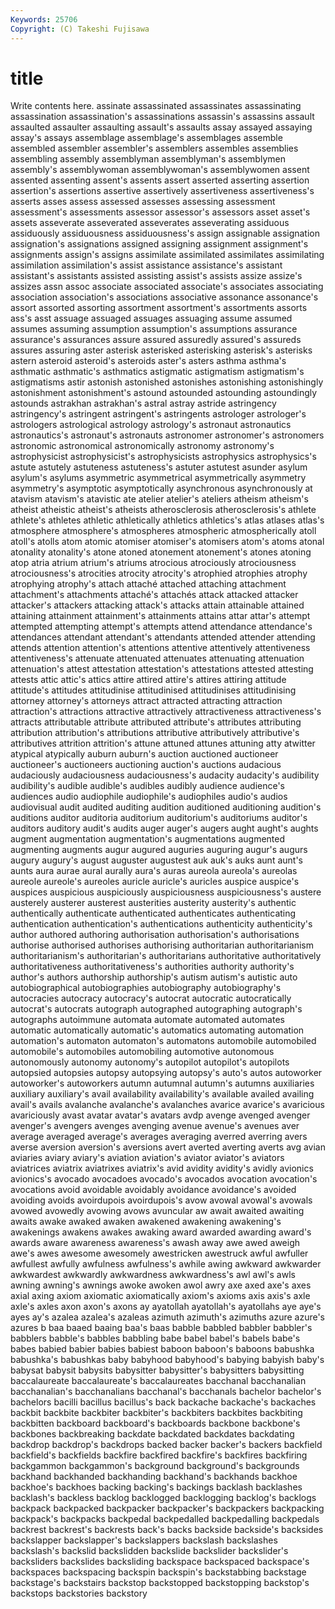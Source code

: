 ```yaml
---
Keywords: 25706 
Copyright: (C) Takeshi Fujisawa
---
```


# title

Write contents here.
assinate assassinated
assassinates assassinating assassination assassination's assassinations assassin's assassins assault assaulted assaulter
assaulting assault's assaults assay assayed assaying assay's assays assemblage assemblage's
assemblages assemble assembled assembler assembler's assemblers assembles assemblies assembling assembly
assemblyman assemblyman's assemblymen assembly's assemblywoman assemblywoman's assemblywomen assent assented assenting
assent's assents assert asserted asserting assertion assertion's assertions assertive assertively
assertiveness assertiveness's asserts asses assess assessed assesses assessing assessment assessment's
assessments assessor assessor's assessors asset asset's assets asseverate asseverated asseverates
asseverating assiduous assiduously assiduousness assiduousness's assign assignable assignation assignation's assignations
assigned assigning assignment assignment's assignments assign's assigns assimilate assimilated assimilates
assimilating assimilation assimilation's assist assistance assistance's assistant assistant's assistants assisted
assisting assist's assists assize assize's assizes assn assoc associate associated
associate's associates associating association association's associations associative assonance assonance's assort
assorted assorting assortment assortment's assortments assorts ass's asst assuage assuaged
assuages assuaging assume assumed assumes assuming assumption assumption's assumptions assurance
assurance's assurances assure assured assuredly assured's assureds assures assuring aster
asterisk asterisked asterisking asterisk's asterisks astern asteroid asteroid's asteroids aster's
asters asthma asthma's asthmatic asthmatic's asthmatics astigmatic astigmatism astigmatism's astigmatisms
astir astonish astonished astonishes astonishing astonishingly astonishment astonishment's astound astounded
astounding astoundingly astounds astrakhan astrakhan's astral astray astride astringency astringency's
astringent astringent's astringents astrologer astrologer's astrologers astrological astrology astrology's astronaut
astronautics astronautics's astronaut's astronauts astronomer astronomer's astronomers astronomic astronomical astronomically
astronomy astronomy's astrophysicist astrophysicist's astrophysicists astrophysics astrophysics's astute astutely astuteness
astuteness's astuter astutest asunder asylum asylum's asylums asymmetric asymmetrical asymmetrically
asymmetry asymmetry's asymptotic asymptotically asynchronous asynchronously at atavism atavism's atavistic
ate atelier atelier's ateliers atheism atheism's atheist atheistic atheist's atheists
atherosclerosis atherosclerosis's athlete athlete's athletes athletic athletically athletics athletics's atlas
atlases atlas's atmosphere atmosphere's atmospheres atmospheric atmospherically atoll atoll's atolls
atom atomic atomiser atomiser's atomisers atom's atoms atonal atonality atonality's
atone atoned atonement atonement's atones atoning atop atria atrium atrium's
atriums atrocious atrociously atrociousness atrociousness's atrocities atrocity atrocity's atrophied atrophies
atrophy atrophying atrophy's attach attaché attached attaching attachment attachment's attachments
attaché's attachés attack attacked attacker attacker's attackers attacking attack's attacks
attain attainable attained attaining attainment attainment's attainments attains attar attar's
attempt attempted attempting attempt's attempts attend attendance attendance's attendances attendant
attendant's attendants attended attender attending attends attention attention's attentions attentive
attentively attentiveness attentiveness's attenuate attenuated attenuates attenuating attenuation attenuation's attest
attestation attestation's attestations attested attesting attests attic attic's attics attire
attired attire's attires attiring attitude attitude's attitudes attitudinise attitudinised attitudinises
attitudinising attorney attorney's attorneys attract attracted attracting attraction attraction's attractions
attractive attractively attractiveness attractiveness's attracts attributable attribute attributed attribute's attributes
attributing attribution attribution's attributions attributive attributively attributive's attributives attrition attrition's
attune attuned attunes attuning atty atwitter atypical atypically auburn auburn's
auction auctioned auctioneer auctioneer's auctioneers auctioning auction's auctions audacious audaciously
audaciousness audaciousness's audacity audacity's audibility audibility's audible audible's audibles audibly
audience audience's audiences audio audiophile audiophile's audiophiles audio's audios audiovisual
audit audited auditing audition auditioned auditioning audition's auditions auditor auditoria
auditorium auditorium's auditoriums auditor's auditors auditory audit's audits auger auger's
augers aught aught's aughts augment augmentation augmentation's augmentations augmented augmenting
augments augur augured auguries auguring augur's augurs augury augury's august
auguster augustest auk auk's auks aunt aunt's aunts aura aurae
aural aurally aura's auras aureola aureola's aureolas aureole aureole's aureoles
auricle auricle's auricles auspice auspice's auspices auspicious auspiciously auspiciousness auspiciousness's
austere austerely austerer austerest austerities austerity austerity's authentic authentically authenticate
authenticated authenticates authenticating authentication authentication's authentications authenticity authenticity's author authored
authoring authorisation authorisation's authorisations authorise authorised authorises authorising authoritarian authoritarianism
authoritarianism's authoritarian's authoritarians authoritative authoritatively authoritativeness authoritativeness's authorities authority authority's
author's authors authorship authorship's autism autism's autistic auto autobiographical autobiographies
autobiography autobiography's autocracies autocracy autocracy's autocrat autocratic autocratically autocrat's autocrats
autograph autographed autographing autograph's autographs autoimmune automata automate automated automates
automatic automatically automatic's automatics automating automation automation's automaton automaton's automatons
automobile automobiled automobile's automobiles automobiling automotive autonomous autonomously autonomy autonomy's
autopilot autopilot's autopilots autopsied autopsies autopsy autopsying autopsy's auto's autos
autoworker autoworker's autoworkers autumn autumnal autumn's autumns auxiliaries auxiliary auxiliary's
avail availability availability's available availed availing avail's avails avalanche avalanche's
avalanches avarice avarice's avaricious avariciously avast avatar avatar's avatars avdp
avenge avenged avenger avenger's avengers avenges avenging avenue avenue's avenues
aver average averaged average's averages averaging averred averring avers averse
aversion aversion's aversions avert averted averting averts avg avian aviaries
aviary aviary's aviation aviation's aviator aviator's aviators aviatrices aviatrix aviatrixes
aviatrix's avid avidity avidity's avidly avionics avionics's avocado avocadoes avocado's
avocados avocation avocation's avocations avoid avoidable avoidably avoidance avoidance's avoided
avoiding avoids avoirdupois avoirdupois's avow avowal avowal's avowals avowed avowedly
avowing avows avuncular aw await awaited awaiting awaits awake awaked
awaken awakened awakening awakening's awakenings awakens awakes awaking award awarded
awarding award's awards aware awareness awareness's awash away awe awed
aweigh awe's awes awesome awesomely awestricken awestruck awful awfuller awfullest
awfully awfulness awfulness's awhile awing awkward awkwarder awkwardest awkwardly awkwardness
awkwardness's awl awl's awls awning awning's awnings awoke awoken awol
awry axe axed axe's axes axial axing axiom axiomatic axiomatically
axiom's axioms axis axis's axle axle's axles axon axon's axons
ay ayatollah ayatollah's ayatollahs aye aye's ayes ay's azalea azalea's
azaleas azimuth azimuth's azimuths azure azure's azures b baa baaed
baaing baa's baas babble babbled babbler babbler's babblers babble's babbles
babbling babe babel babel's babels babe's babes babied babier babies
babiest baboon baboon's baboons babushka babushka's babushkas baby babyhood babyhood's
babying babyish baby's babysat babysit babysits babysitter babysitter's babysitters babysitting
baccalaureate baccalaureate's baccalaureates bacchanal bacchanalian bacchanalian's bacchanalians bacchanal's bacchanals bachelor
bachelor's bachelors bacilli bacillus bacillus's back backache backache's backaches backbit
backbite backbiter backbiter's backbiters backbites backbiting backbitten backboard backboard's backboards
backbone backbone's backbones backbreaking backdate backdated backdates backdating backdrop backdrop's
backdrops backed backer backer's backers backfield backfield's backfields backfire backfired
backfire's backfires backfiring backgammon backgammon's background background's backgrounds backhand backhanded
backhanding backhand's backhands backhoe backhoe's backhoes backing backing's backings backlash
backlashes backlash's backless backlog backlogged backlogging backlog's backlogs backpack backpacked
backpacker backpacker's backpackers backpacking backpack's backpacks backpedal backpedalled backpedalling backpedals
backrest backrest's backrests back's backs backside backside's backsides backslapper backslapper's
backslappers backslash backslashes backslash's backslid backslidden backslide backslider backslider's backsliders
backslides backsliding backspace backspaced backspace's backspaces backspacing backspin backspin's backstabbing
backstage backstage's backstairs backstop backstopped backstopping backstop's backstops backstories backstory
